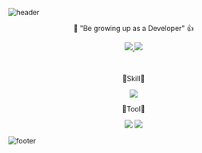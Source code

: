 ![header](https://capsule-render.vercel.app/api?type=waving&color=8B00FF&height=300&section=header&text=Welcome&fontSize=90&animation=fadeIn&fontAlignY=38&desc=xilverh0ya's%20GitHub&descAlignY=51&descAlign=62)

<p align='center'> 💪 "Be growing up as a Developer" 👍 </p>

<p align='center'>
  <a href="https://github.com/xilverh0ya/ITStudy/labels/Idea">
    <img src="https://img.shields.io/badge/IDEA%20ISSUE%20-%23F7DF1E.svg?&style=for-the-badge&&logoColor=white"/>
  </a>
  <a href="#demo">
    <img src="https://img.shields.io/badge/DEMO%20-%234FC08D.svg?&style=for-the-badge&&logoColor=white"/>
  </a>
</p>

<br>

<p align='center'> 🤍Skill🤍 </p>
<p align='center'>
  <img src="https://img.shields.io/badge/Python3-3776AB?style=flat-square&logo=Python&logoColor=white"/>
</p>

<p align='center'> 🤍Tool🤍 </p>
<p align='center'>
  <img src="https://img.shields.io/badge/Pycharm-000000?logo=Pycharm&logoColor=white"/>
  <img src="https://img.shields.io/badge/Google_Colab-F9AB99?logo=GoogleColab&logoColor=black"/>
</p>


![footer](https://capsule-render.vercel.app/api?section=footer&type=waving&color=8B00FF)
